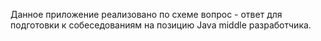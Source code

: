 Данное приложение реализовано по схеме вопрос - ответ для подготовки к собеседованиям на позицию Java middle разработчика.
